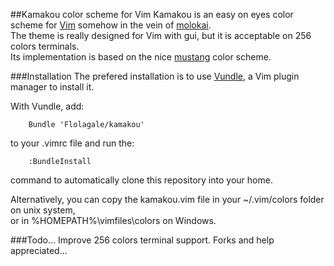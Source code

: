 ##Kamakou color scheme for Vim
Kamakou is an easy on eyes color scheme for [Vim] somehow in the vein of [molokai].<br>
The theme is really designed for Vim with gui, but it is acceptable on 256 colors terminals.<br>
Its implementation is based on the nice [mustang] color scheme.

###Installation
The prefered installation is to use [Vundle], a Vim plugin manager to install it.

With Vundle, add:
```
    Bundle 'Flolagale/kamakou'
```
to your .vimrc file and run the:
```
    :BundleInstall
```
command to automatically clone this repository into your home.

Alternatively, you can copy the kamakou.vim file in your ~/.vim/colors folder on unix system,<br>
or in %HOMEPATH%\vimfiles\colors on Windows.

###Todo...
Improve 256 colors terminal support. Forks and help appreciated...

[Vim]:http://vim.org
[Vundle]:http://github.com/gmarik/vundle
[molokai]:http://github.com/tomasr/molokai
[mustang]:http://hcalves.deviantart.com/art/Mustang-Vim-Colorscheme-98974484
